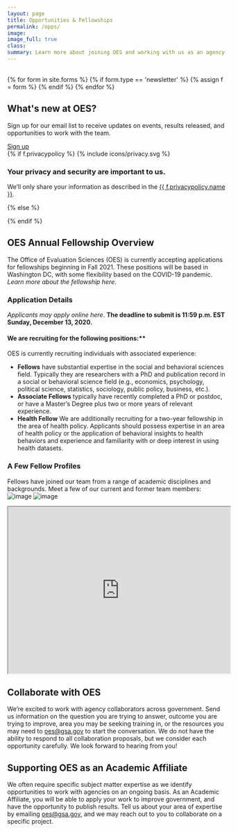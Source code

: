 ```yaml
---
layout: page
title: Opportunities & Fellowships
permalink: /opps/
image:
image_full: true
class:
summary: Learn more about joining OES and working with us as an agency collaborator or affiliate.
---
```

<br>
<div class="banner contact">
  <div class="grid-container">
  {% for form in site.forms %}
    {% if form.type == 'newsletter' %}
      {% assign f = form %}
    {% endif %}
  {% endfor %}
    <div class="grid-row">
      <div class="grid-col-8 contact-form">
          <h2 id="whats-new-at-oes">What's new at OES?</h2>
          <p>Sign up for our email list to receive updates on events, results released, and opportunities to work with the team.</p>      
          <a class="usa-button usa-button-marginless" href="https://goo.gl/forms/VgSGvpAZZn61oxy62">Sign up</a>
      </div>
      <div class="grid-col-4 privacy-policy">
        {% if f.privacypolicy %}
          {% include icons/privacy.svg %}
          <h3 class="h4">Your privacy and security are important to us.</h3>
          <p class="font-small">We’ll only share your information as described in the <a href="http://www.gsa.gov/portal/content/116609">{{ f.privacypolicy.name }}</a>.</p>
        {% else %}
          <p></p>
        {% endif %}
      </div>
    </div>
  </div>
</div>



## OES Annual Fellowship Overview
The Office of Evaluation Sciences (OES) is currently accepting applications for fellowships beginning in Fall 2021. These positions will be based in Washington DC, with some flexibility based on the COVID-19 pandemic. *Learn more about the fellowship here*. 
 
### Application Details
*Applicants may apply online here*. **The deadline to submit is 11:59 p.m. EST Sunday, December 13, 2020.**

#### We are recruiting for the following positions:**
OES is currently recruiting individuals with associated experience:
- **Fellows** have substantial expertise in the social and behavioral sciences field. Typically they are researchers with a PhD and publication record in a social or behavioral science field (e.g., economics, psychology, political science, statistics, sociology, public policy, business, etc.).
- **Associate Fellows** typically have recently completed a PhD or postdoc, or have a Master’s Degree plus two or more years of relevant experience.
- **Health Fellow** We are additionally recruiting for a two-year fellowship in the area of health policy. Applicants should possess expertise in an area of health policy or the application of behavioral insights to health behaviors and experience and familiarity with or deep interest in using health datasets. 

### A Few Fellow Profiles 
Fellows have joined our team from a range of academic disciplines and backgrounds. Meet a few of our current and former team members:
![image]({{site.baseurl}}/assets/img/fellow-profiles-1.jpg)
![image]({{site.baseurl}}/assets/img/fellow-profiles-2.jpg)

<iframe src="https://www.youtube.com/embed/9KSQ3YLpuV4" width="512" height="384"></iframe>

## Collaborate with OES

We’re excited to work with agency collaborators across government. Send us information on the question you are trying to answer, outcome you are trying to improve, area you may be seeking training in, or the resources you may need to <a href="mailto:oes@gsa.gov?subject=Partnering with OES: Project Idea">oes@gsa.gov</a> to start the conversation. We do not have the ability to respond to all collaboration proposals, but we consider each opportunity carefully. We look forward to hearing from you!

## Supporting OES as an Academic Affiliate 

We often require specific subject matter expertise as we identify opportunities to work with agencies on an ongoing basis. As an Academic Affiliate, you will be able to apply your work to improve government, and have the opportunity to publish results. Tell us about your area of expertise by emailing <a href="mailto:oes@gsa.gov?subject=Academic Affiliate Inquiry">oes@gsa.gov</a>, and we may reach out to you to collaborate on a specific project. 
